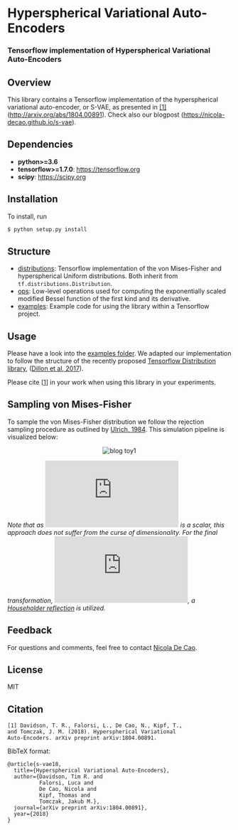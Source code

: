 # Hyperspherical Variational Auto-Encoders
### Tensorflow implementation of Hyperspherical Variational Auto-Encoders

## Overview
This library contains a Tensorflow implementation of the hyperspherical variational auto-encoder, or S-VAE, as presented in [[1]](#citation)(http://arxiv.org/abs/1804.00891). Check also our blogpost (https://nicola-decao.github.io/s-vae).

## Dependencies

* **python>=3.6**
* **tensorflow>=1.7.0**: https://tensorflow.org
* **scipy**: https://scipy.org

## Installation

To install, run

```bash
$ python setup.py install
```

## Structure
* [distributions](https://github.com/nicola-decao/s-vae-tf/tree/master/hyperspherical_vae/distributions): Tensorflow implementation of the von Mises-Fisher and hyperspherical Uniform distributions. Both inherit from `tf.distributions.Distribution`.
* [ops](https://github.com/nicola-decao/s-vae-tf/tree/master/hyperspherical_vae/ops): Low-level operations used for computing the exponentially scaled modified Bessel function of the first kind and its derivative.
* [examples](https://github.com/nicola-decao/s-vae-tf/tree/master/examples): Example code for using the library within a Tensorflow project.

## Usage
Please have a look into the [examples folder](https://github.com/nicola-decao/s-vae-tf/tree/master/examples). We adapted our implementation to follow the structure of the recently proposed [Tensorflow Distribution library](https://www.tensorflow.org/api_docs/python/tf/distributions/Distribution), ([Dillon et al, 2017](https://arxiv.org/abs/1711.10604)).

Please cite [[1](#citation)] in your work when using this library in your experiments.

## Sampling von Mises-Fisher
To sample the von Mises-Fisher distribution we follow the rejection sampling procedure as outlined by [Ulrich, 1984](http://www.jstor.org/stable/2347441?seq=1#page_scan_tab_contents). This simulation pipeline is visualized below:

<p align="center">
  <img src="https://i.imgur.com/aK1ze0z.png" alt="blog toy1"/>
</p>

_Note that as ![](http://latex.codecogs.com/svg.latex?%5Comega) is a scalar, this approach does not suffer from the curse of dimensionality. For the final transformation, ![](http://latex.codecogs.com/svg.latex?U%28%5Cmathbf%7Bz%7D%27%3B%5Cmu%29), a [Householder reflection](https://en.wikipedia.org/wiki/Householder_transformation) is utilized._

## Feedback
For questions and comments, feel free to contact [Nicola De Cao](mailto:nicola.decao@gmail.com).

## License
MIT

## Citation
```
[1] Davidson, T. R., Falorsi, L., De Cao, N., Kipf, T.,
and Tomczak, J. M. (2018). Hyperspherical Variational
Auto-Encoders. arXiv preprint arXiv:1804.00891.
```

BibTeX format:
```
@article{s-vae18,
  title={Hyperspherical Variational Auto-Encoders},
  author={Davidson, Tim R. and
          Falorsi, Luca and
          De Cao, Nicola and
          Kipf, Thomas and
          Tomczak, Jakub M.},
  journal={arXiv preprint arXiv:1804.00891},
  year={2018}
}
```
